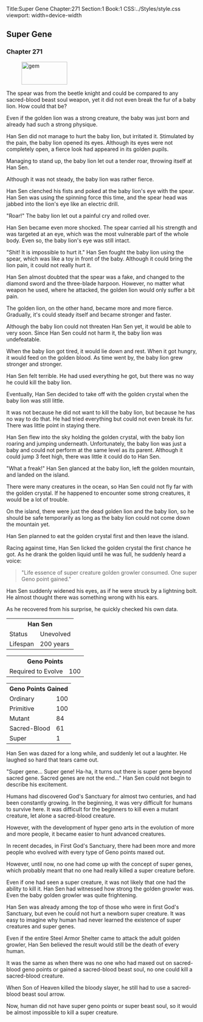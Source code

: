 Title:Super Gene 
Chapter:271 
Section:1 
Book:1 
CSS:../Styles/style.css 
viewport: width=device-width
  
## Super Gene
### Chapter 271 
<figure>
	<img src="../Images/gem.gif" alt="gem" id="gem" width="120" height="60" />
</figure>
  

  
  The spear was from the beetle knight and could be compared to any sacred-blood beast soul weapon, yet it did not even break the fur of a baby lion. How could that be?

Even if the golden lion was a strong creature, the baby was just born and already had such a strong physique.

Han Sen did not manage to hurt the baby lion, but irritated it. Stimulated by the pain, the baby lion opened its eyes. Although its eyes were not completely open, a fierce look had appeared in its golden pupils.

Managing to stand up, the baby lion let out a tender roar, throwing itself at Han Sen.

Although it was not steady, the baby lion was rather fierce.

Han Sen clenched his fists and poked at the baby lion's eye with the spear. Han Sen was using the spinning force this time, and the spear head was jabbed into the lion's eye like an electric drill.

"Roar!" The baby lion let out a painful cry and rolled over.

Han Sen became even more shocked. The spear carried all his strength and was targeted at an eye, which was the most vulnerable part of the whole body. Even so, the baby lion's eye was still intact.

"Shit! It is impossible to hurt it." Han Sen fought the baby lion using the spear, which was like a toy in front of the baby. Although it could bring the lion pain, it could not really hurt it.

Han Sen almost doubted that the spear was a fake, and changed to the diamond sword and the three-blade harpoon. However, no matter what weapon he used, where he attacked, the golden lion would only suffer a bit pain.

The golden lion, on the other hand, became more and more fierce. Gradually, it's could steady itself and became stronger and faster.

Although the baby lion could not threaten Han Sen yet, it would be able to very soon. Since Han Sen could not harm it, the baby lion was undefeatable.

When the baby lion got tired, it would lie down and rest. When it got hungry, it would feed on the golden blood. As time went by, the baby lion grew stronger and stronger.

Han Sen felt terrible. He had used everything he got, but there was no way he could kill the baby lion.

Eventually, Han Sen decided to take off with the golden crystal when the baby lion was still little.

It was not because he did not want to kill the baby lion, but because he has no way to do that. He had tried everything but could not even break its fur. There was little point in staying there.

Han Sen flew into the sky holding the golden crystal, with the baby lion roaring and jumping underneath. Unfortunately, the baby lion was just a baby and could not perform at the same level as its parent. Although it could jump 3 feet high, there was little it could do to Han Sen.

"What a freak!" Han Sen glanced at the baby lion, left the golden mountain, and landed on the island.

There were many creatures in the ocean, so Han Sen could not fly far with the golden crystal. If he happened to encounter some strong creatures, it would be a lot of trouble.

On the island, there were just the dead golden lion and the baby lion, so he should be safe temporarily as long as the baby lion could not come down the mountain yet.

Han Sen planned to eat the golden crystal first and then leave the island.

Racing against time, Han Sen licked the golden crystal the first chance he got. As he drank the golden liquid until he was full, he suddenly heard a voice:

> "Life essence of super creature golden growler consumed. One super Geno point gained."

Han Sen suddenly widened his eyes, as if he were struck by a lightning bolt. He almost thought there was something wrong with his ears.

As he recovered from his surprise, he quickly checked his own data.

<div class="tables">
	<table class="status">
		<tr>
			<th colspan="2">Han Sen</th>
		</tr><tr>
			<td>Status</td>
				<td>Unevolved</td>
			</tr><tr>
			<td>Lifespan</td>
				<td>200 years</td>
			</tr>
	</table>
	<!-- Han Sen: unevolved -->
	<!-- Status: none -->
	<!-- Lifespan: 200 -->
	<table class="geno-r">
		<tr>
			<th colspan="2">Geno Points</th>
		</tr><tr>
			<td>Required to Evolve</td>
			<td>100</td>
		</tr>
	</table>
	<!-- Geno points needed for evolution: 100 -->
	<table class="geno">
		<tr>
			<th colspan="2">Geno Points Gained</th>
		</tr><tr>
			<td>Ordinary</td>
			<td>100</td>
		</tr><tr>
			<td>Primitive</td>
			<td>100</td>
		</tr><tr>
			<td>Mutant</td>
			<td>84</td>
		</tr><tr>
			<td>Sacred-Blood</td>
			<td>61</td>
		</tr><tr>
			<td>Super</td>
			<td>1</td>
		</tr>
	</table>
	<!-- Geno points gained: 100 ordinary geno points, 100 primitive geno points, 84 mutant geno points, 61 sacred geno points, 1 super geno point..-->
</div>

Han Sen was dazed for a long while, and suddenly let out a laughter. He laughed so hard that tears came out.

"Super gene… Super gene! Ha-ha, it turns out there is super gene beyond sacred gene. Sacred genes are not the end…" Han Sen could not begin to describe his excitement.

Humans had discovered God's Sanctuary for almost two centuries, and had been constantly growing. In the beginning, it was very difficult for humans to survive here. It was difficult for the beginners to kill even a mutant creature, let alone a sacred-blood creature.

However, with the development of hyper geno arts in the evolution of more and more people, it became easier to hunt advanced creatures.

In recent decades, in First God's Sanctuary, there had been more and more people who evolved with every type of Geno points maxed out.

However, until now, no one had come up with the concept of super genes, which probably meant that no one had really killed a super creature before.

Even if one had seen a super creature, it was not likely that one had the ability to kill it. Han Sen had witnessed how strong the golden growler was. Even the baby golden growler was quite frightening.

Han Sen was already among the top of those who were in first God's Sanctuary, but even he could not hurt a newborn super creature. It was easy to imagine why human had never learned the existence of super creatures and super genes.

Even if the entire Steel Armor Shelter came to attack the adult golden growler, Han Sen believed the result would still be the death of every human.

It was the same as when there was no one who had maxed out on sacred-blood geno points or gained a sacred-blood beast soul, no one could kill a sacred-blood creature.

When Son of Heaven killed the bloody slayer, he still had to use a sacred-blood beast soul arrow.

Now, human did not have super geno points or super beast soul, so it would be almost impossible to kill a super creature.
